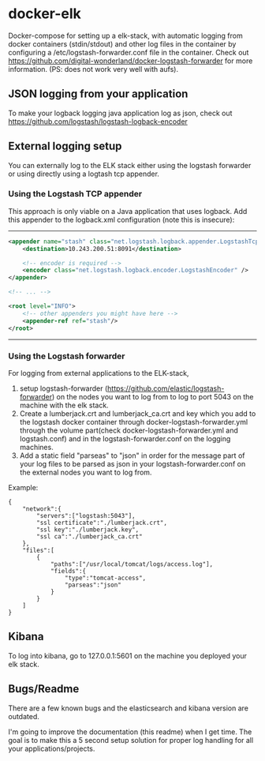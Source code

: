 # docker-elk
Docker-compose for setting up a elk-stack, with automatic logging from docker containers (stdin/stdout) and other log files in the container by configuring a /etc/logstash-forwarder.conf file in the container. Check out https://github.com/digital-wonderland/docker-logstash-forwarder for more information. (PS: does not work very well with aufs).

## JSON logging from your application
To make your logback logging java application log as json, check out https://github.com/logstash/logstash-logback-encoder

## External logging setup
You can externally log to the ELK stack either using the logstash forwarder or using directly using a logtash tcp appender.

### Using the Logstash TCP appender
This approach is only viable on a Java application that uses logback.
Add this appender to the logback.xml configuration (note this is insecure):

---
```xml
<appender name="stash" class="net.logstash.logback.appender.LogstashTcpSocketAppender">
    <destination>10.243.200.51:8091</destination>

    <!-- encoder is required -->
    <encoder class="net.logstash.logback.encoder.LogstashEncoder" />
</appender>

<!-- ... -->

<root level="INFO">
    <!-- other appenders you might have here -->
    <appender-ref ref="stash"/>
</root>
```
---

### Using the Logstash forwarder

For logging from external applications to the ELK-stack, 

1. setup logstash-forwarder (https://github.com/elastic/logstash-forwarder) on the nodes you want to log from to log to port 5043 on the machine with the elk stack.
2. Create a lumberjack.crt and lumberjack_ca.crt and key which you add to the logstash docker container through docker-logstash-forwarder.yml through the volume part(check docker-logstash-forwarder.yml and logstash.conf) and in the logstash-forwarder.conf on the logging machines.
3. Add a static field "parseas" to "json"  in order for the message part of your log files to be parsed as json in your logstash-forwarder.conf on the external nodes you want to log from. 

Example:
```
{                                                                                                                                                                                             
    "network":{                                                                                                                                                                               
        "servers":["logstash:5043"],                                                                                                                                                          
        "ssl certificate":"./lumberjack.crt",                                                                                                                                                 
        "ssl key":"./lumberjack.key",                                                                                                                                                         
        "ssl ca":"./lumberjack_ca.crt"                                                                                                                                                        
    },                                                                                                                                                                                        
    "files":[                                                                                                                                                                                 
        {                                                                                                                                                                                     
            "paths":["/usr/local/tomcat/logs/access.log"],                                                                                                                                    
            "fields":{                                                                                                                                                                        
                "type":"tomcat-access",                                                                                                                                                       
                "parseas":"json"                                                                                                                                                              
            }                                                                                                                                                                                 
        }                                                                                                                                                                           
    ]                                                                                                                                                                                         
}
```

## Kibana
To log into kibana, go to 127.0.0.1:5601 on the machine you deployed your elk stack.

## Bugs/Readme
There are a few known bugs and the elasticsearch and kibana version are outdated.

I'm going to improve the documentation (this readme) when I get time. The goal is to make this a 5 second setup solution for proper log handling for all your applications/projects.
